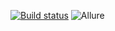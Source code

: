 [![Build status](https://ci.appveyor.com/api/projects/status/s465sf1syf1d7tea/branch/main?svg=true)](https://ci.appveyor.com/project/zilyazakirova1/testmodeproject/branch/main)
![Allure](C:\Users\Ruslan\Desktop\Automation\Logs\allure.PNG)
